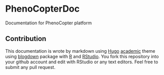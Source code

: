 # PhenoCopterDoc
Documentation for PhenoCopter platform


## Contribution 

This documentation is wrote by markdown using [Hugo](https://gohugo.io/) [academic](https://sourcethemes.com/academic/) theme using [blogdown](https://bookdown.org/yihui/blogdown/) package with [R](https://www.r-project.org/) and [RStudio](https://rstudio.com/). You fork this repository into your github account and edit with RStudio or any text editors. Feel free to submit any pull request. 
